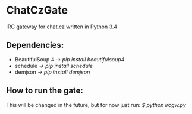 ChatCzGate
==========
IRC gateway for chat.cz written in Python 3.4

Dependencies:
-------------
- BeautifulSoup 4 *-> pip install beautifulsoup4*
- schedule *-> pip install schedule*
- demjson *-> pip install demjson*

How to run the gate:
--------------------
This will be changed in the future, but for now just run:
*$ python ircgw.py*
